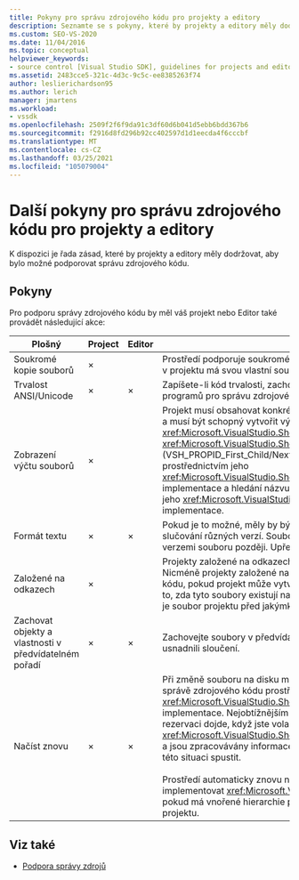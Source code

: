 ```yaml
---
title: Pokyny pro správu zdrojového kódu pro projekty a editory
description: Seznamte se s pokyny, které by projekty a editory měly dodržovat, aby bylo možné podporovat správu zdrojového kódu.
ms.custom: SEO-VS-2020
ms.date: 11/04/2016
ms.topic: conceptual
helpviewer_keywords:
- source control [Visual Studio SDK], guidelines for projects and editors
ms.assetid: 2483cce5-321c-4d3c-9c5c-ee8385263f74
author: leslierichardson95
ms.author: lerich
manager: jmartens
ms.workload:
- vssdk
ms.openlocfilehash: 2509f2f6f9da91c3df60d6b041d5ebb6bdd367b6
ms.sourcegitcommit: f2916d8fd296b92cc402597d1d1eecda4f6cccbf
ms.translationtype: MT
ms.contentlocale: cs-CZ
ms.lasthandoff: 03/25/2021
ms.locfileid: "105079004"
---
```

# <a name="additional-source-control-guidelines-for-projects-and-editors"></a>Další pokyny pro správu zdrojového kódu pro projekty a editory
K dispozici je řada zásad, které by projekty a editory měly dodržovat, aby bylo možné podporovat správu zdrojového kódu.

## <a name="guidelines"></a>Pokyny
 Pro podporu správy zdrojového kódu by měl váš projekt nebo Editor také provádět následující akce:

|Plošný|Project|Editor|Podrobnosti|
|----------|-------------|------------|-------------|
|Soukromé kopie souborů|×||Prostředí podporuje soukromé kopie souborů. To znamená, že každá osoba zařazená v projektu má svou vlastní soukromou kopii souborů v tomto projektu.|
|Trvalost ANSI/Unicode|×|×|Zapíšete-li kód trvalosti, zachovejte soubory ve formátu ANSI, protože většina programů pro správu zdrojového kódu aktuálně nepodporuje kódování Unicode.|
|Zobrazení výčtu souborů|×||Projekt musí obsahovat konkrétní seznam všech souborů, které jsou v něm obsaženy, a musí být schopný vytvořit výčet seznamu souborů pomocí <xref:Microsoft.VisualStudio.Shell.Interop.IVsSccProject2> nebo <xref:Microsoft.VisualStudio.Shell.Interop.IVsHierarchy.GetProperty%2A> (VSH_PROPID_First_Child/Next_Sibling). Projekt by měl také vystavovat názvy položek prostřednictvím jeho <xref:Microsoft.VisualStudio.Shell.Interop.IVsProject.GetMkDocument%2A> implementace a hledání názvu podpory (včetně speciálních souborů) prostřednictvím jeho <xref:Microsoft.VisualStudio.Shell.Interop.IVsProject.IsDocumentInProject%2A> implementace.|
|Formát textu|×|×|Pokud je to možné, měly by být soubory v textovém formátu, aby podporovaly slučování různých verzí. Soubory, které nejsou ve formátu textu, nelze sloučit s jinými verzemi souboru později. Upřednostňovaný textový formát je XML.|
|Založené na odkazech|×||Projekty založené na odkazech jsou ve správě zdrojového kódu snadno podporovány. Nicméně projekty založené na adresářích jsou podporovány také správou zdrojového kódu, pokud projekt může vytvořit seznam svých souborů na vyžádání bez ohledu na to, zda tyto soubory existují na disku. Při otevírání projektu ze správy zdrojového kódu je soubor projektu před jakýmkoli z jeho souborů nejprve vydaný.|
|Zachovat objekty a vlastnosti v předvídatelném pořadí|×|×|Zachovejte soubory v předvídatelném pořadí, například v abecedním pořadí, abyste usnadnili sloučení.|
|Načíst znovu|×|×|Při změně souboru na disku musí být Editor schopný ho znovu načíst. Při účasti na správě zdrojového kódu prostředí znovu načte data za vás voláním <xref:Microsoft.VisualStudio.Shell.Interop.IVsPersistDocData2.ReloadDocData%2A> implementace. Nejobtížnějším případem opakovaného načtení je situace, kdy k rezervaci dojde, když jste volali IVsQueryEditQuerySave:: <xref:Microsoft.VisualStudio.Shell.Interop.IVsQueryEditQuerySave2.QueryEditFiles%2A> a jsou zpracovávány informace. Váš kód pro opětovné načtení ale musí být schopný v této situaci spustit.<br /><br /> Prostředí automaticky znovu načte soubory projektu. Projekt však musí implementovat <xref:Microsoft.VisualStudio.Shell.Interop.IVsPersistHierarchyItem2> , pokud má vnořené hierarchie pro podporu opětovného načtení vnořených souborů projektu.|

## <a name="see-also"></a>Viz také
- [Podpora správy zdrojů](../../extensibility/internals/supporting-source-control.md)
